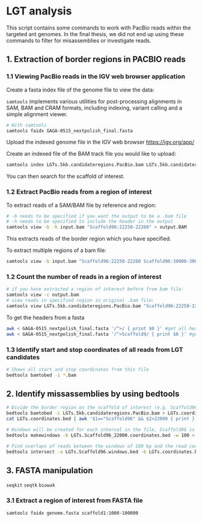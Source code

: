 # LGT analysis

This script contains some commands to work with PacBio reads within the targeted ant genomes. In the final thesis, we did not end up using these commands to filter for misassemblies or investigate reads.


## 1. Extraction of border regions in PACBIO reads

### 1.1 Viewing PacBio reads in the IGV web browser application

Create a fasta index file of the genome file to view the data:

`samtools` implements various utilities for post-processing alignments in SAM, BAM and CRAM formats, including indexing, variant calling and a simple alignment viewer.

```bash
# With samtools
samtools faidx GAGA-0515_nextpolish_final.fasta
```
Upload the indexed genome file in the IGV web browser
https://igv.org/app/

Create an indexed file of the BAM track file you would like to upload:
```bash
samtools index LGTs.5kb.candidateregions.PacBio.bam LGTs.5kb.candidateregions.PacBio.bai
```

You can then search for the scaffold of interest.

### 1.2 Extract PacBio reads from a region of interest

To extract reads of a SAM/BAM file by reference and region:
```bash
# -b needs to be specified if you want the output to be a .bam file
# -h needs to be specified to include the header in the output
samtools view -b -h input.bam "Scaffold96:22250-22260" > output.BAM
```
This extracts reads of the border region which you have specified.

To extract multiple regions of a bam file:
```bash
samtools view -b input.bam "Scaffold96:22250-22260 Scaffold96:30000-30010 Scaffold96:40000-40010" > output.BAM
```

### 1.2 Count the number of reads in a region of interest

```bash
# if you have extracted a region of interest before from bam file:
samtools view -c output.bam
# view reads in specified region in original .bam file:
samtools view LGTs.5kb.candidateregions.PacBio.bam "Scaffold96:22250-22260" | wc -l
```

To get the headers from a fasta
```bash
awk < GAGA-0515_nextpolish_final.fasta '/^>/ { print $0 }' #get all headers
awk < GAGA-0515_nextpolish_final.fasta '/^>Scaffold9/ { print $0 }' #get only headers starting with 9
```

### 1.3 Identify start and stop coordinates of all reads from LGT candidates

```bash
# Shows all start and stop coordinates from this file
bedtools bamtobed -i *.bam
```


## 2. Identify missassemblies by using bedtools
```bash
# Divide the border region on the scaffold of interest (e.g. Scaffold96) into windows, requires BED file
bedtools bamtobed -i LGTs.5kb.candidateregions.PacBio.bam > LGTs.coordinates.bed
cat LGTs.coordinates.bed | awk '$1=="Scaffold96" && $2>22000 { print }' > LGTs.Scaffold96_22000.coordinates.bed

# Windows will be created for each interval in the file, Scaffold96 is now divided into windows of 100 bp.
bedtools makewindows -b LGTs.Scaffold96_22000.coordinates.bed -w 100 > LGTs.Scaffold96_22000.windows.bed

# Find overlaps of reads between the windows of 100 bp and the read coordinates from LGTs.coordinates.bed
bedtools intersect -a LGTs.Scaffold96.windows.bed -b LGTs.coordinates.bed -f 1 -c
```

## 3. FASTA manipulation
`seqkit`
`seqtk`
`biowak`

### 3.1 Extract a region of interest from FASTA file
```bash
samtools faidx genome.fasta scaffold1:1000-100000
```
